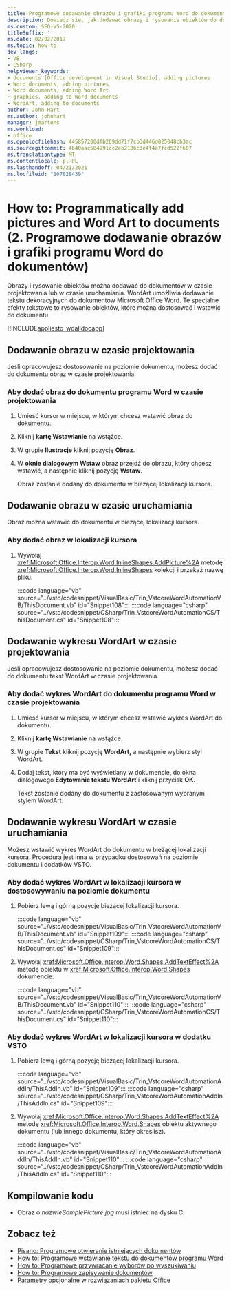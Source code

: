 ```yaml
---
title: Programowe dodawanie obrazów i grafiki programu Word do dokumentów
description: Dowiedz się, jak dodawać obrazy i rysowanie obiektów do dokumentów w czasie projektowania lub w czasie uruchamiania.
ms.custom: SEO-VS-2020
titleSuffix: ''
ms.date: 02/02/2017
ms.topic: how-to
dev_langs:
- VB
- CSharp
helpviewer_keywords:
- documents [Office development in Visual Studio], adding pictures
- Word documents, adding pictures
- Word documents, adding Word Art
- graphics, adding to Word documents
- WordArt, adding to documents
author: John-Hart
ms.author: johnhart
manager: jmartens
ms.workload:
- office
ms.openlocfilehash: 445857200dfb269dd71f7cb3d446d025048cb3ac
ms.sourcegitcommit: 4b40aac584991cc2eb2186c3e4f4a7fcd522f607
ms.translationtype: MT
ms.contentlocale: pl-PL
ms.lasthandoff: 04/21/2021
ms.locfileid: "107828439"
---
```

# <a name="how-to-programmatically-add-pictures-and-word-art-to-documents"></a>How to: Programmatically add pictures and Word Art to documents (2. Programowe dodawanie obrazów i grafiki programu Word do dokumentów)
  Obrazy i rysowanie obiektów można dodawać do dokumentów w czasie projektowania lub w czasie uruchamiania. WordArt umożliwia dodawanie tekstu dekoracyjnych do dokumentów Microsoft Office Word. Te specjalne efekty tekstowe to rysowanie obiektów, które można dostosować i wstawić do dokumentu.

 [!INCLUDE[appliesto_wdalldocapp](../vsto/includes/appliesto-wdalldocapp-md.md)]

## <a name="add-a-picture-at-design-time"></a>Dodawanie obrazu w czasie projektowania
 Jeśli opracowujesz dostosowanie na poziomie dokumentu, możesz dodać do dokumentu obraz w czasie projektowania.

### <a name="to-add-a-picture-to-a-word-document-at-design-time"></a>Aby dodać obraz do dokumentu programu Word w czasie projektowania

1. Umieść kursor w miejscu, w którym chcesz wstawić obraz do dokumentu.

2. Kliknij **kartę Wstawianie** na wstążce.

3. W grupie **Ilustracje** kliknij pozycję **Obraz**.

4. W **oknie dialogowym Wstaw** obraz przejdź do obrazu, który chcesz wstawić, a następnie kliknij pozycję **Wstaw**.

     Obraz zostanie dodany do dokumentu w bieżącej lokalizacji kursora.

## <a name="add-a-picture-at-run-time"></a>Dodawanie obrazu w czasie uruchamiania
 Obraz można wstawić do dokumentu w bieżącej lokalizacji kursora.

### <a name="to-add-a-picture-at-the-cursor-location"></a>Aby dodać obraz w lokalizacji kursora

1. Wywołaj <xref:Microsoft.Office.Interop.Word.InlineShapes.AddPicture%2A> metodę <xref:Microsoft.Office.Interop.Word.InlineShapes> kolekcji i przekaż nazwę pliku.

     :::code language="vb" source="../vsto/codesnippet/VisualBasic/Trin_VstcoreWordAutomationVB/ThisDocument.vb" id="Snippet108":::
     :::code language="csharp" source="../vsto/codesnippet/CSharp/Trin_VstcoreWordAutomationCS/ThisDocument.cs" id="Snippet108":::

## <a name="add-wordart-at-design-time"></a>Dodawanie wykresu WordArt w czasie projektowania
 Jeśli opracowujesz dostosowanie na poziomie dokumentu, możesz dodać do dokumentu tekst WordArt w czasie projektowania.

### <a name="to-add-wordart-to-a-word-document-at-design-time"></a>Aby dodać wykres WordArt do dokumentu programu Word w czasie projektowania

1. Umieść kursor w miejscu, w którym chcesz wstawić wykres WordArt do dokumentu.

2. Kliknij **kartę Wstawianie** na wstążce.

3. W grupie **Tekst** kliknij pozycję **WordArt,** a następnie wybierz styl WordArt.

4. Dodaj tekst, który ma być wyświetlany w dokumencie, do okna dialogowego **Edytowanie tekstu WordArt** i kliknij przycisk **OK.**

     Tekst zostanie dodany do dokumentu z zastosowanym wybranym stylem WordArt.

## <a name="add-wordart-at-run-time"></a>Dodawanie wykresu WordArt w czasie uruchamiania
 Możesz wstawić wykres WordArt do dokumentu w bieżącej lokalizacji kursora. Procedura jest inna w przypadku dostosowań na poziomie dokumentu i dodatków VSTO.

### <a name="to-add-wordart-at-the-cursor-location-in-a-document-level-customization"></a>Aby dodać wykres WordArt w lokalizacji kursora w dostosowywaniu na poziomie dokumentu

1. Pobierz lewą i górną pozycję bieżącej lokalizacji kursora.

     :::code language="vb" source="../vsto/codesnippet/VisualBasic/Trin_VstcoreWordAutomationVB/ThisDocument.vb" id="Snippet109":::
     :::code language="csharp" source="../vsto/codesnippet/CSharp/Trin_VstcoreWordAutomationCS/ThisDocument.cs" id="Snippet109":::

2. Wywołaj <xref:Microsoft.Office.Interop.Word.Shapes.AddTextEffect%2A> metodę obiektu w <xref:Microsoft.Office.Interop.Word.Shapes> dokumencie.

     :::code language="vb" source="../vsto/codesnippet/VisualBasic/Trin_VstcoreWordAutomationVB/ThisDocument.vb" id="Snippet110":::
     :::code language="csharp" source="../vsto/codesnippet/CSharp/Trin_VstcoreWordAutomationCS/ThisDocument.cs" id="Snippet110":::

### <a name="to-add-wordart-at-the-cursor-location-in-a-vsto-add-in"></a>Aby dodać wykres WordArt w lokalizacji kursora w dodatku VSTO

1. Pobierz lewą i górną pozycję bieżącej lokalizacji kursora.

     :::code language="vb" source="../vsto/codesnippet/VisualBasic/Trin_VstcoreWordAutomationAddIn/ThisAddIn.vb" id="Snippet109":::
     :::code language="csharp" source="../vsto/codesnippet/CSharp/Trin_VstcoreWordAutomationAddIn/ThisAddIn.cs" id="Snippet109":::

2. Wywołaj <xref:Microsoft.Office.Interop.Word.Shapes.AddTextEffect%2A> metodę <xref:Microsoft.Office.Interop.Word.Shapes> obiektu aktywnego dokumentu (lub innego dokumentu, który określisz).

     :::code language="vb" source="../vsto/codesnippet/VisualBasic/Trin_VstcoreWordAutomationAddIn/ThisAddIn.vb" id="Snippet110":::
     :::code language="csharp" source="../vsto/codesnippet/CSharp/Trin_VstcoreWordAutomationAddIn/ThisAddIn.cs" id="Snippet110":::

## <a name="compile-the-code"></a>Kompilowanie kodu

- Obraz o *nazwieSamplePicture.jpg* musi istnieć na dysku C.

## <a name="see-also"></a>Zobacz też
- [Pisano: Programowe otwieranie istniejących dokumentów](../vsto/how-to-programmatically-open-existing-documents.md)
- [How to: Programowe wstawianie tekstu do dokumentów programu Word](../vsto/how-to-programmatically-insert-text-into-word-documents.md)
- [How to: Programowe przywracanie wyborów po wyszukiwaniu](../vsto/how-to-programmatically-restore-selections-after-searches.md)
- [How to: Programowe zapisywanie dokumentów](../vsto/how-to-programmatically-save-documents.md)
- [Parametry opcjonalne w rozwiązaniach pakietu Office](../vsto/optional-parameters-in-office-solutions.md)
